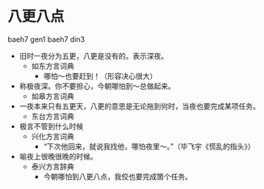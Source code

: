 









# 八更八点
baeh7 gen1 baeh7 din3
+ 旧时一夜分为五更，八更是没有的。表示深夜。
  * 如东方言词典
    - 哪怕～也要赶到！（形容决心很大）
+ 称极夜深。你不要担心，今朝哪怕到～总做起来。
  * 如皋方言词典
+ 一夜本来只有五更天，八更的意思是无论拖到何时，当夜也要完成某项任务。
  * 东台方言词典
+ 极言不管到什么时候
  * 兴化方言词典
    - “下次他回来，就说我找他，哪怕夜里～。”（毕飞宇《慌乱的指头》）
+ 喻夜上很晚很晚的时候。
  * 泰兴方言辞典
    - 今朝哪怕到八更八点，我佼也要完成箇个任务。
